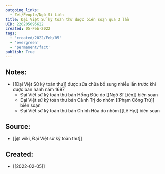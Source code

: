 ```yaml
---
outgoing_links:
  - Zet/People/Ngô Sĩ Liên
title: Đại Việt Sử ký toàn thư được biên soạn qua 3 lần
UID: 220205095622
created: 05-Feb-2022
tags:
  - 'created/2022/Feb/05'
  - 'evergreen'
  - 'permanent/fact'
publish: True
---
```

## Notes:
- [[Đại Việt Sử ký toàn thư]] được sửa chữa bổ sung nhiều lần trước khi được ban hành năm 1697
	- Đại Việt sử ký toàn thư bản Hồng Đức do [[Ngô Sĩ Liên]] biên soạn
	- Đại Việt sử ký toàn thư bản Cảnh Trị do nhóm [[Phạm Công Trứ]] biên soạn
	- Đại Việt sử ký toàn thư bản Chính Hòa do nhóm [[Lê Hy]] biên soạn

## Source:
- [[@ wiki, Đại Việt sử ký toàn thư]]



## Created:
- [[2022-02-05]]
